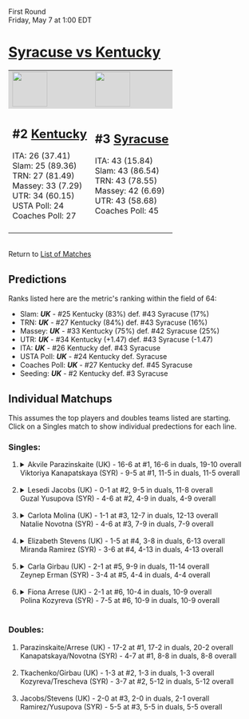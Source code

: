 First Round  
Friday, May 7 at 1:00 EDT
# [Syracuse vs Kentucky](https://www.ncaa.com/game/5833649) 

<table>  
<tr style="background-color: #d9d9d9 !important"><td><a href="#"><img src="https://www.ncaa.com/sites/default/files/images/logos/schools/k/kentucky.70.png" width="70" height="70" /></a></td><td><a href="#"><img src="https://www.ncaa.com/sites/default/files/images/logos/schools/s/syracuse.70.png" width="70" height="70" /></a></td></tr>
<tr><td>  

<h2>#2 <a href="#">Kentucky</a></h2>  
ITA: 26 (37.41)<br>  
Slam: 25 (89.36)<br>  
TRN: 27 (81.49)<br>  
Massey: 33 (7.29)<br>  
UTR: 34 (60.15)<br>  
USTA Poll: 24<br>  
Coaches Poll: 27<br>  
<br>  

</td><td>  

<h2>#3 <a href="#">Syracuse</a></h2>  
ITA: 43 (15.84)<br>  
Slam: 43 (86.54)<br>  
TRN: 43 (78.55)<br>  
Massey: 42 (6.69)<br>  
UTR: 43 (58.68)<br>  
Coaches Poll: 45<br>  
<br>  

</td></tr></table>  


<br>Return to [List of Matches](../index.md)  

## Predictions  

Ranks listed here are the metric's ranking within the field of 64:  
- Slam: ***UK*** - #25 Kentucky (83%) def. #43 Syracuse (17%)  
- TRN: ***UK*** - #27 Kentucky (84%) def. #43 Syracuse (16%)  
- Massey: ***UK*** - #33 Kentucky (75%) def. #42 Syracuse (25%)  
- UTR: ***UK*** - #34 Kentucky (+1.47) def. #43 Syracuse (-1.47)  
- ITA: ***UK*** - #26 Kentucky def. #43 Syracuse  
- USTA Poll: ***UK*** - #24 Kentucky def. Syracuse  
- Coaches Poll: ***UK*** - #27 Kentucky def. #45 Syracuse  
- Seeding: ***UK*** - #2 Kentucky def. #3 Syracuse  

## Individual Matchups  
This assumes the top players and doubles teams listed are starting.  
Click on a Singles match to show individual predections for each line.  
### Singles:  

<ol>
<li><details>
<summary markdown="span">Akvile Parazinskaite (UK) - 16-6 at #1, 16-6 in duals, 19-10 overall<br>Viktoriya Kanapatskaya (SYR) - 9-5 at #1, 11-5 in duals, 11-5 overall<br>&nbsp;</summary>
<h4>Predictions</h4><ul>
<li>Slam: <b><i>VT</i></b> - #30 Virginia Tech (56%) def. #35 Texas Tech (44%)</li>  
</ul></details></li>
<li><details>
<summary markdown="span">Lesedi Jacobs (UK) - 0-1 at #2, 9-5 in duals, 11-8 overall<br>Guzal Yusupova (SYR) - 4-6 at #2, 4-9 in duals, 4-9 overall<br>&nbsp;</summary>
<h4>Predictions</h4><ul>
<li>Slam: <b><i>VT</i></b> - #30 Virginia Tech (56%) def. #35 Texas Tech (44%)</li>  
</ul></details></li>
<li><details>
<summary markdown="span">Carlota Molina (UK) - 1-1 at #3, 12-7 in duals, 12-13 overall<br>Natalie Novotna (SYR) - 4-6 at #3, 7-9 in duals, 7-9 overall<br>&nbsp;</summary>
<h4>Predictions</h4><ul>
<li>Slam: <b><i>VT</i></b> - #30 Virginia Tech (56%) def. #35 Texas Tech (44%)</li>  
</ul></details></li>
<li><details>
<summary markdown="span">Elizabeth Stevens (UK) - 1-5 at #4, 3-8 in duals, 6-13 overall<br>Miranda Ramirez (SYR) - 3-6 at #4, 4-13 in duals, 4-13 overall<br>&nbsp;</summary>
<h4>Predictions</h4><ul>
<li>Slam: <b><i>VT</i></b> - #30 Virginia Tech (56%) def. #35 Texas Tech (44%)</li>  
</ul></details></li>
<li><details>
<summary markdown="span">Carla Girbau (UK) - 2-1 at #5, 9-9 in duals, 11-14 overall<br>Zeynep Erman (SYR) - 3-4 at #5, 4-4 in duals, 4-4 overall<br>&nbsp;</summary>
<h4>Predictions</h4><ul>
<li>Slam: <b><i>VT</i></b> - #30 Virginia Tech (56%) def. #35 Texas Tech (44%)</li>  
</ul></details></li>
<li><details>
<summary markdown="span">Fiona Arrese (UK) - 2-1 at #6, 10-4 in duals, 10-9 overall<br>Polina Kozyreva (SYR) - 7-5 at #6, 10-9 in duals, 10-9 overall<br>&nbsp;</summary>
<h4>Predictions</h4><ul>
<li>Slam: <b><i>VT</i></b> - #30 Virginia Tech (56%) def. #35 Texas Tech (44%)</li>  
</ul></details></li>
</ol>

### Doubles:  

<ol>
<li>Parazinskaite/Arrese (UK) - 17-2 at #1, 17-2 in duals, 20-2 overall<br>Kanapatskaya/Novotna (SYR) - 4-7 at #1, 8-8 in duals, 8-8 overall<br>&nbsp;</li>
<li>Tkachenko/Girbau (UK) - 1-3 at #2, 1-3 in duals, 1-3 overall<br>Kozyreva/Trescheva (SYR) - 3-7 at #2, 5-12 in duals, 5-12 overall<br>&nbsp;</li>
<li>Jacobs/Stevens (UK) - 2-0 at #3, 2-0 in duals, 2-1 overall<br>Ramirez/Yusupova (SYR) - 5-5 at #3, 5-5 in duals, 5-5 overall<br>&nbsp;</li>
</ol>